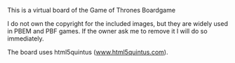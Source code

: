 This is a virtual board of the Game of Thrones Boardgame

I do not own the copyright for the included images, but they are widely used in PBEM and PBF games. If the owner ask me to remove it I will do so immediately.

The board uses html5quintus (www.html5quintus.com). 

